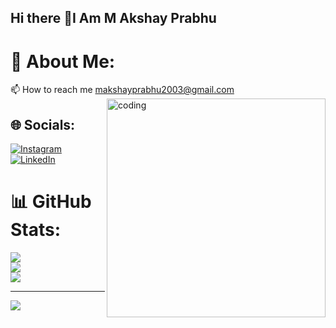 ## Hi there 👋I Am M Akshay Prabhu

# 💫 About Me:
📫 How to reach me makshayprabhu2003@gmail.com
<img src="https://i.giphy.com/media/v1.Y2lkPTc5MGI3NjExcmM2aWh2dHVnaDY4MHp1bXZ4bndtM243eGQ4NmtqM2p3cWkxbnVmNiZlcD12MV9pbnRlcm5hbF9naWZfYnlfaWQmY3Q9Zw/dWesBcTLavkZuG35MI/giphy.gif" alt="coding" width=350 align="right" top="0">

## 🌐 Socials:
[![Instagram](https://img.shields.io/badge/Instagram-%23E4405F.svg?logo=Instagram&logoColor=white)](https://instagram.com/m_akshay_prabhu) [![LinkedIn](https://img.shields.io/badge/LinkedIn-%230077B5.svg?logo=linkedin&logoColor=white)](https://linkedin.com/in/m-akshay-prabhu-700912229)





# 📊 GitHub Stats:
![](https://github-readme-stats.vercel.app/api?username=akshay-899&theme=dark&hide_border=false&include_all_commits=false&count_private=false)<br/>
![](https://github-readme-streak-stats.herokuapp.com/?user=akshay-899&theme=dark&hide_border=false)<br/>
![](https://github-readme-stats.vercel.app/api/top-langs/?username=akshay-899&theme=dark&hide_border=false&include_all_commits=false&count_private=false&layout=compact)




---
[![](https://visitcount.itsvg.in/api?id=akshay-899&icon=0&color=0)](https://visitcount.itsvg.in)


